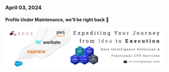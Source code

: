 ### April 03, 2024
#### Profile Under Maintenance, we'll be right back 🙌
![Welcome to AxOps](profile/assets/axopshq-github-profile-cover-1.jpg)
